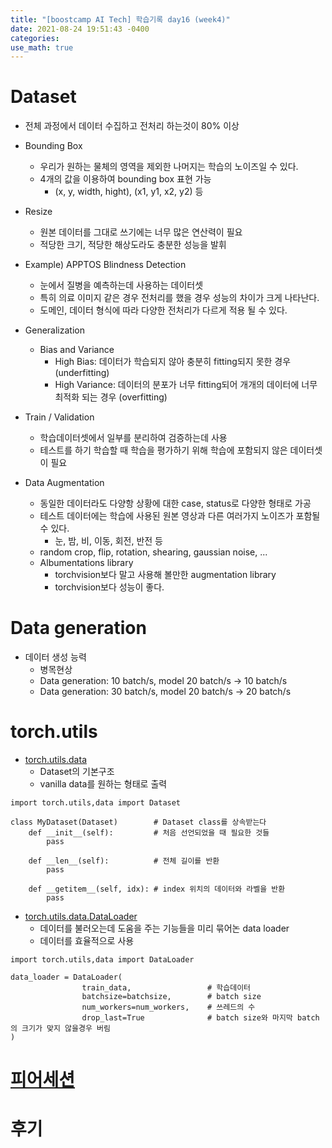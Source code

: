 ```yaml
---
title: "[boostcamp AI Tech] 학습기록 day16 (week4)"
date: 2021-08-24 19:51:43 -0400
categories:
use_math: true
---
```


# Dataset
* 전체 과정에서 데이터 수집하고 전처리 하는것이 80% 이상
* Bounding Box
    * 우리가 원하는 물체의 영역을 제외한 나머지는 학습의 노이즈일 수 있다.
    * 4개의 값을 이용하여 bounding box 표현 가능
        * (x, y, width, hight), (x1, y1, x2, y2) 등
* Resize
    * 원본 데이터를 그대로 쓰기에는 너무 많은 연산력이 필요
    * 적당한 크기, 적당한 해상도라도 충분한 성능을 발휘

* Example) APPTOS Blindness Detection
    * 눈에서 질병을 예측하는데 사용하는 데이터셋
    * 특히 의료 이미지 같은 경우 전처리를 했을 경우 성능의 차이가 크게 나타난다.
    * 도메인, 데이터 형식에 따라 다양한 전처리가 다르게 적용 될 수 있다.

* Generalization
    * Bias and Variance
        * High Bias: 데이터가 학습되지 않아 충분히 fitting되지 못한 경우 (underfitting)
        * High Variance: 데이터의 분포가 너무 fitting되어 개개의 데이터에 너무 최적화 되는 경우 (overfitting)

* Train / Validation
    * 학습데이터셋에서 일부를 분리하여 검증하는데 사용
    * 테스트를 하기 학습할 때 학습을 평가하기 위해 학습에 포함되지 않은 데이터셋이 필요

* Data Augmentation
    * 동일한 데이터라도 다양항 상황에 대한 case, status로 다양한 형태로 가공
    * 테스트 데이터에는 학습에 사용된 원본 영상과 다른 여러가지 노이즈가 포함될 수 있다.
        * 눈, 밤, 비, 이동, 회전, 반전 등
    * random crop, flip, rotation, shearing, gaussian noise, ...
    * Albumentations library
        * torchvision보다 말고 사용해 볼만한 augmentation library
        * torchvision보다 성능이 좋다.

# Data generation
* 데이터 생성 능력
    * 병목현상
    * Data generation: 10 batch/s, model 20 batch/s -> 10 batch/s
    * Data generation: 30 batch/s, model 20 batch/s -> 20 batch/s

# torch.utils
* [torch.utils.data](https://pytorch.org/docs/stable/data.html?highlight=torch%20utils%20data#torch.utils.data.DataLoader)
    * Dataset의 기본구조
    * vanilla data를 원하는 형태로 출력
```
import torch.utils,data import Dataset

class MyDataset(Dataset)        # Dataset class를 상속받는다
    def __init__(self):         # 처음 선언되었을 때 필요한 것들
        pass

    def __len__(self):          # 전체 길이를 반환
        pass

    def __getitem__(self, idx): # index 위치의 데이터와 라벨을 반환
        pass
```

* [torch.utils.data.DataLoader](https://pytorch.org/docs/stable/data.html?highlight=torch%20utils%20data#torch.utils.data.DataLoader)
    * 데이터를 불러오는데 도움을 주는 기능들을 미리 묶어논 data loader
    * 데이터를 효율적으로 사용
```
import torch.utils,data import DataLoader

data_loader = DataLoader(
                train_data,                 # 학습데이터    
                batchsize=batchsize,        # batch size
                num_workers=num_workers,    # 쓰레드의 수
                drop_last=True              # batch size와 마지막 batch의 크기가 맞지 않을경우 버림
)
```






# [피어세션](https://hackmd.io/qRNCtIf-Rv6qw3PwWZ63eg)

# 후기
